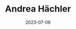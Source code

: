 ---
title: Andrea Hächler
date: 2023-07-06
role: Familienbegleiterin
email: andrea.haechler@adesso-sozialberatung.ch
phone: 062 207 00 17
mobile: 076 246 26 95
edu:
  - Bachelor of Arts in Sozialer Arbeit
  - CAS Praxisausbildnerin Soziale Arbeit FHNW
core:
  - Langjährige Erfahrung in der stationären Arbeit mit Kindern und Jugendlichen
  - Systemische und Ressourcenorientierte Arbeitsweise
---